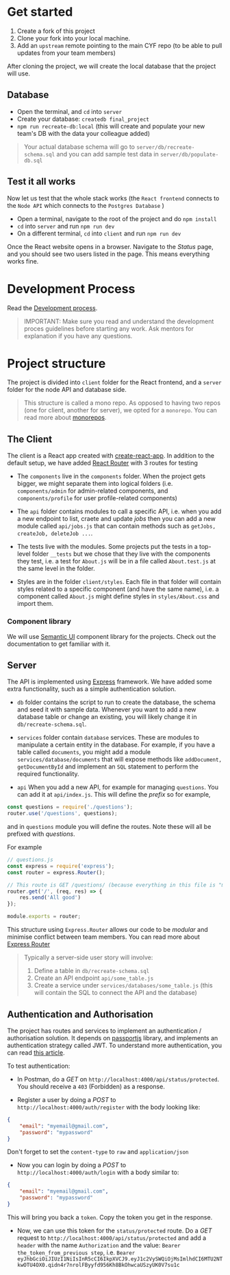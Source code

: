 # Get started

1. Create a fork of this project
2. Clone your fork into your local machine.
3. Add an `upstream` remote pointing to the main CYF repo (to be able to pull updates from your team members)

After cloning the project, we will create the local database that the project will use.

## Database

- Open the terminal, and `cd` into `server`
- Create your database: `createdb final_project`
- `npm run recreate-db:local` (this will create and populate your new team's DB with the data your colleague added)

> Your actual database schema will go to `server/db/recreate-schema.sql` and you can add sample test data in  `server/db/populate-db.sql`

## Test it all works

Now let us test that the whole stack works (the `React frontend` connects to the `Node API` which connects to the `Postgres Database` )

- Open a terminal, navigate  to the root of the project and do `npm install`
- `cd` into `server` and run `npm run dev`
- On a different terminal, `cd` into `client` and run `npm run dev`

Once the React website opens in a browser. Navigate to the _Status_ page, and you should see two users listed in the page. This means everything works fine.

# Development Process
Read the [Development process](CONTRIBUTING.md).

> IMPORTANT: Make sure you read and understand the development proces guidelines before starting any work. Ask mentors for explanation if you have any questions.

# Project structure

The project is divided into `client` folder for the React frontend, and a `server` folder for the node API and database side.

> This structure is called a mono repo. As opposed to having two repos (one for client, another for server), we opted for a `monorepo`. You can read more about [monorepos](https://gomonorepo.org/).

## The Client

The client is a React app created with [create-react-app](https://create-react-app.dev/). In addition to the default setup, we have added [React Router](https://reacttraining.com/react-router/) with 3 routes for testing

- The `components` live in the `components` folder. When the project gets bigger, we might separate them into logical folders (i.e. `components/admin` for admin-related components, and `components/profile` for user profile-related components)

- The `api` folder contains modules to call a specific API, i.e. when you add a new endpoint to list, craete and update _jobs_ then you can add a new module called `api/jobs.js` that can contain methods such as `getJobs, createJob, deleteJob ...`.

- The tests live with the modules. Some projects put the tests in a top-level folder `__tests` but we chose that they live with the components they test, i.e. a test for `About.js` will be in a file called `About.test.js` at the same level in the folder.

- Styles are in the folder `client/styles`. Each file in that folder will contain styles related to a specific component (and have the same name), i.e. a component called `About.js` might define styles in `styles/About.css` and import them.

### Component library

We will use [Semantic UI](https://react.semantic-ui.com/) component library for the projects. Check out the documentation to get familiar with it.

## Server

The API is implemented using [Express](https://expressjs.com/) framework. We have added some extra functionality, such as a simple authentication solution.

- `db` folder contains the script to run to create the database, the schema and seed it with sample data. Whenever you want to add a new database table or change an existing, you will likely change it in `db/recreate-schema.sql`.

- `services` folder contain `database` services. These are modules to manipulate a certain entity in the database. For example, if you have a table called `documents`, you might add a module `services/database/documents` that will expose methods like `addDocument, getDocumentById` and implement an `SQL` statement to perform the required functionality.

- `api` When you add a new API, for example for managing `questions`. You can add it at `api/index.js`. This will define the _prefix_ so for example, 

```js
const questions = require('./questions');
router.use('/questions', questions);
```

and in `questions` module you will define the routes. Note these will all be prefixed with _questions_.

For example

```js
// questions.js
const express = require('express');
const router = express.Router();

// This route is GET /questions/ (because everything in this file is "mounted" on the prefix questions from the previous step)
router.get('/', (req, res) => {
    res.send('All good')
});

module.exports = router;
```

This structure using `Express.Router` allows our code to be _modular_ and minimise conflict between team members. You can read more about [Express Router](expressjs.com/en/guide/routing.html#express-router)

> Typically a server-side user story will involve:
> 1. Define a table in `db/recreate-schema.sql`
> 2. Create an API endpoint `api/some_table.js`
> 3. Create a service under `services/databases/some_table.js` (this will contain the SQL to connect the API and the database)


## Authentication and Authorisation

The project has routes and services to implement an authentication / authorisation solution. It depends on [passportjs](http://www.passportjs.org/) library, and implements an authentication strategy called JWT. To understand more authentication, you can read [this article](https://medium.com/front-end-weekly/learn-using-jwt-with-passport-authentication-9761539c4314).

To test authentication:

- In Postman, do a *GET* on `http://localhost:4000/api/status/protected`. You should receive a `403` (Forbidden) as a response.

- Register a user by doing a *POST* to `http://localhost:4000/auth/register` with the body looking like: 

```json
{
    "email": "myemail@gmail.com",
    "password": "mypassword"
}
```

Don't forget to set the `content-type` to `raw` and `application/json`

- Now you can login by doing a *POST* to `http://localhost:4000/auth/login` with a body similar to:

```json
{
    "email": "myemail@gmail.com",
    "password": "mypassword"
}
```

This will bring you back a `token`. Copy the token you get in the response.

- Now, we can use this token for the `status/protected` route. Do a *GET* request to `http://localhost:4000/api/status/protected` and add a `header` with the name `Authorization` and the value: `Bearer the_token_from_previous step`, i.e. `Bearer eyJhbGciOiJIUzI1NiIsInR5cCI6IkpXVCJ9.eyJ1c2VySWQiOjMsImlhdCI6MTU2NTkwOTU4OX0.qidn4r7nrolFByyfd956Kh8BkOhwcaUSzyUK0V7su1c`